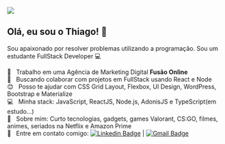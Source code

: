 <img width="auto" src="https://i.imgur.com/iEhHlBH.jpg">

## Olá, eu sou o Thiago! 👋
Sou apaixonado por resolver problemas utilizando a programação.
Sou um estudante FullStack Developer :computer:

 :rocket:  &nbsp; Trabalho em uma Agência de Marketing Digital **Fusão Online**
 <br/> :purple_heart: &nbsp; Buscando colaborar com projetos em FullStack usando React e Node
 <br/> :blush: &nbsp; Posso te ajudar com CSS Grid Layout, Flexbox, UI Design, WordPress, Bootstrap e Materialize
 <br/> :computer: &nbsp; Minha stack: JavaScript, ReactJS, Node.js, AdonisJS e TypeScript(em estudo...)
 <br/> 💬  &nbsp; Sobre mim: Curto tecnologias, gadgets, games Valorant, CS:GO, filmes, animes, seriados na Netflix e Amazon Prime 
 <br/> :email: &nbsp; Entre em contato comigo: [![Linkedin Badge](https://img.shields.io/badge/-ThiagoNascimento-blue?style=flat-square&logo=Linkedin&logoColor=white&link=https://www.linkedin.com/in/thiago-nascimento-2540a0a3/)](https://www.linkedin.com/in/thiago-nascimento-2540a0a3/)
| 
[![Gmail Badge](https://img.shields.io/badge/-thiagotnon@gmail.com-c14438?style=flat-square&logo=Gmail&logoColor=white&link=mailto:thiagotnon@gmail.com)](mailto:thiagotnon@gmail.com)
